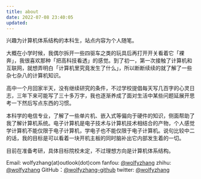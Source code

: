 ```yaml
---
title: about
date: 2022-07-08 23:40:05
updated:
---
```


兴趣为计算机体系结构的本科生，站点内容为个人随笔。

大概在小学时候，我偶尔拆开一些四驱车之类的玩具后再打开开关看着它「裸奔」，我很喜欢那种「把高科技看透」的感觉。到了初一，第一次接触了计算机和互联网，就想弄明白「计算机里究竟发生了什么」，所以断断续续的就了解了一些杂七杂八的计算机知识。

高中一个月回家半天，没有继续研究的条件，不过学校提倡每天写几百字的心灵日志，三年下来可能写了三十多万字，我也逐渐养成了面对生活中某些问题延展开思考一下然后写点东西的习惯。

本科学的电信专业，了解了一些单片机、嵌入式等偏向于硬件的知识，侧面帮助了我了解计算机系统。电子计算机是电子技术与计算机技术相结合的产物，个人感觉学计算机不能仅限于电子计算机，学电子也不能仅限于电子计算机。说句比较中二的话，我的目标是可以看着一块开机主板的同时脑补出它内部发生着的一切。

目前在准备考研，具体目标院校未定，不过理想方向是计算机体系结构。

Email: wolfyzhang(at)outlook(dot)com
fanfou: [@wolfyzhang](https://fanfou.com/wolfyzhang)
zhihu: [@wolfyzhang](https://www.zhihu.com/people/wolfy-12)
GitHub：[@wolfyzhang-github](https://github.com/wolfyzhang-github)
twitter: [@wolfyzhang](https://twitter.com/wolfyzhang)
